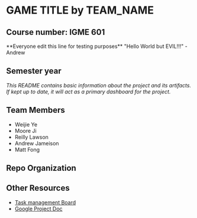 # **GAME TITLE** by TEAM\_NAME

## Course number: IGME 601



\*\*Everyone edit this line for testing purposes\*\* "Hello World but EVIL!!!" - Andrew



## Semester year

*This README contains basic information about the project and its artifacts. If kept up to date, it will act as a primary dashboard for the project.*

## Team Members

* Weijie Ye
* Moore Ji
* Reilly Lawson
* Andrew Jameison
* Matt Fong

## Repo Organization

## Other Resources

* [Task management Board](TBD)
* [Google Project Doc](TBD)
